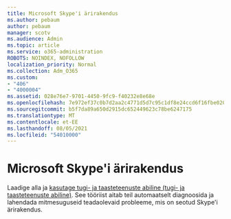 ```yaml
---
title: Microsoft Skype'i ärirakendus
ms.author: pebaum
author: pebaum
manager: scotv
ms.audience: Admin
ms.topic: article
ms.service: o365-administration
ROBOTS: NOINDEX, NOFOLLOW
localization_priority: Normal
ms.collection: Adm_O365
ms.custom:
- "406"
- "4000004"
ms.assetid: 028e76e7-9701-4450-9fc9-f40232e8e68e
ms.openlocfilehash: 7e972ef37c0b7d2aa2c4771d5d7c95c1df8e24ccd6f16fbe020900d10ea42de0
ms.sourcegitcommit: b5f7da89a650d2915dc652449623c78be6247175
ms.translationtype: MT
ms.contentlocale: et-EE
ms.lasthandoff: 08/05/2021
ms.locfileid: "54010000"
---
```

# <a name="problems-signing-in-to-microsoft-skype-for-business"></a>Microsoft Skype'i ärirakendus

Laadige alla ja [kasutage tugi- ja taasteteenuste abiline (tugi- ja taasteteenuste abiline)](https://aka.ms/SaRA-SkypeForBusinessSignIn).
See tööriist aitab teil automaatselt diagnoosida ja lahendada mitmesuguseid teadaolevaid probleeme, mis on seotud Skype'i ärirakendus.